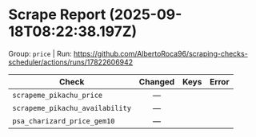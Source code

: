 # Scrape Report (2025-09-18T08:22:38.197Z)

Group: `price`  |  Run: https://github.com/AlbertoRoca96/scraping-checks-scheduler/actions/runs/17822606942

| Check | Changed | Keys | Error |
|---|:---:|:--|:--|
| `scrapeme_pikachu_price` | — |  |  |
| `scrapeme_pikachu_availability` | — |  |  |
| `psa_charizard_price_gem10` | — |  |  |
